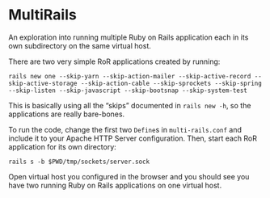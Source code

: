 MultiRails
==========

An exploration into running multiple Ruby on Rails application each in its own subdirectory on the same virtual host.

There are two very simple RoR applications created by running:

    rails new one --skip-yarn --skip-action-mailer --skip-active-record --skip-active-storage --skip-action-cable --skip-sprockets --skip-spring --skip-listen --skip-javascript --skip-bootsnap --skip-system-test

This is basically using all the “skips” documented in `rails new -h`, so the applications are really bare-bones.

To run the code, change the first two `Define`s in `multi-rails.conf` and include it to your Apache HTTP Server configuration. Then, start each RoR application for its own directory:

    rails s -b $PWD/tmp/sockets/server.sock

Open virtual host you configured in the browser and you should see you have two running Ruby on Rails applications on one virtual host.